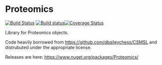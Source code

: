 # Proteomics 
[![Build Status](https://travis-ci.org/stefanks/Proteomics.svg?branch=master)](https://travis-ci.org/stefanks/Proteomics)
[![Build status](https://ci.appveyor.com/api/projects/status/4gor5coxl9557nrr/branch/master?svg=true)](https://ci.appveyor.com/project/stefanks/proteomics/branch/master)[![Coverage Status](https://coveralls.io/repos/github/stefanks/Proteomics/badge.svg?branch=master)](https://coveralls.io/github/stefanks/Proteomics?branch=master)

Library for Proteomics objects. 

Code heavily borrowed from https://github.com/dbaileychess/CSMSL and distrubuted under the appropriate license.

Releases are here: https://www.nuget.org/packages/Proteomics/
